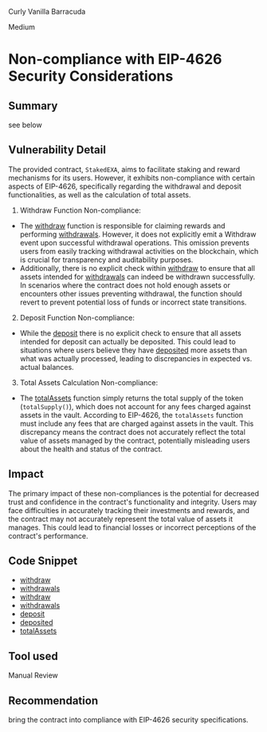 Curly Vanilla Barracuda

Medium

# Non-compliance with EIP-4626 Security Considerations

## Summary
see below
## Vulnerability Detail
The provided contract, `StakedEXA`, aims to facilitate staking and reward mechanisms for its users. However, it exhibits non-compliance with certain aspects of EIP-4626, specifically regarding the withdrawal and deposit functionalities, as well as the calculation of total assets.
1. Withdraw Function Non-compliance:
- The [withdraw](https://github.com/sherlock-audit/2024-07-exactly-stacking-contracts/blob/main/protocol/contracts/StakedEXA.sol#L356) function is responsible for claiming rewards and performing [withdrawals](https://github.com/sherlock-audit/2024-07-exactly-stacking-contracts/blob/main/protocol/contracts/Market.sol#L738). However, it does not explicitly emit a Withdraw event upon successful withdrawal operations. This omission prevents users from easily tracking withdrawal activities on the blockchain, which is crucial for transparency and auditability purposes.
- Additionally, there is no explicit check within [withdraw](https://github.com/sherlock-audit/2024-07-exactly-stacking-contracts/blob/main/protocol/contracts/StakedEXA.sol#L356) to ensure that all assets intended for  [withdrawals](https://github.com/sherlock-audit/2024-07-exactly-stacking-contracts/blob/main/protocol/contracts/Market.sol#L738) can indeed be withdrawn successfully. In scenarios where the contract does not hold enough assets or encounters other issues preventing withdrawal, the function should revert to prevent potential loss of funds or incorrect state transitions.
2. Deposit Function Non-compliance:
- While the [deposit](https://github.com/sherlock-audit/2024-07-exactly-stacking-contracts/blob/main/protocol/contracts/StakedEXA.sol#L358) there is no explicit check to ensure that all assets intended for deposit can actually be deposited. This could lead to situations where users believe they have [deposited](https://github.com/sherlock-audit/2024-07-exactly-stacking-contracts/blob/main/protocol/contracts/Market.sol#L253) more assets than what was actually processed, leading to discrepancies in expected vs. actual balances.
3. Total Assets Calculation Non-compliance:
- The [totalAssets](https://github.com/sherlock-audit/2024-07-exactly-stacking-contracts/blob/main/protocol/contracts/StakedEXA.sol#L524-L526) function simply returns the total supply of the token (`totalSupply()`), which does not account for any fees charged against assets in the vault. According to EIP-4626, the `totalAssets` function must include any fees that are charged against assets in the vault. This discrepancy means the contract does not accurately reflect the total value of assets managed by the contract, potentially misleading users about the health and status of the contract.

## Impact
The primary impact of these non-compliances is the potential for decreased trust and confidence in the contract's functionality and integrity. Users may face difficulties in accurately tracking their investments and rewards, and the contract may not accurately represent the total value of assets it manages. This could lead to financial losses or incorrect perceptions of the contract's performance.
## Code Snippet
- [withdraw](https://github.com/sherlock-audit/2024-07-exactly-stacking-contracts/blob/main/protocol/contracts/StakedEXA.sol#L356)
-  [withdrawals](https://github.com/sherlock-audit/2024-07-exactly-stacking-contracts/blob/main/protocol/contracts/Market.sol#L738)
- [withdraw](https://github.com/sherlock-audit/2024-07-exactly-stacking-contracts/blob/main/protocol/contracts/StakedEXA.sol#L356) 
-  [withdrawals](https://github.com/sherlock-audit/2024-07-exactly-stacking-contracts/blob/main/protocol/contracts/Market.sol#L738)
-  [deposit](https://github.com/sherlock-audit/2024-07-exactly-stacking-contracts/blob/main/protocol/contracts/StakedEXA.sol#L358)
- [deposited](https://github.com/sherlock-audit/2024-07-exactly-stacking-contracts/blob/main/protocol/contracts/Market.sol#L253)
- [totalAssets](https://github.com/sherlock-audit/2024-07-exactly-stacking-contracts/blob/main/protocol/contracts/StakedEXA.sol#L524-L526)
## Tool used

Manual Review

## Recommendation
bring the contract into compliance with EIP-4626 security specifications.